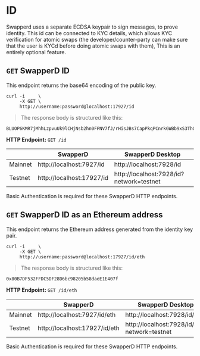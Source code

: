 # ID

Swapperd uses a separate ECDSA keypair to sign messages, to prove identity. This id can be connected to KYC details, which allows KYC verification for atomic swaps (the developer/counter-party can make sure that the user is KYCd before doing atomic swaps with them), This is an entirely optional feature.

## `GET` SwapperD ID

This endpoint returns the base64 encoding of the public key.

```shell
curl -i     \
     -X GET \
     http://username:password@localhost:17927/id
```

> The response body is structured like this:

```
BLUOP6KMR7jMhhLzpvuUk9lCHjNsb2hn0FPNV7fJ/rHisJBs7CapPkqPCnrkGWBb9xS3ThO3ftUX85zrbXs2r+M=
```

**HTTP Endpoint:** `GET /id`

|         | SwapperD | SwapperD Desktop |
| ------- | -------- | ---------------- |
| Mainnet | http://localhost:7927/id | http://localhost:7928/id |
| Testnet | http://localhost:17927/id | http://localhost:7928/id?network=testnet |

<aside class="success">
Basic Authentication is required for these SwapperD HTTP endpoints. 
</aside>

## `GET` SwapperD ID as an Ethereum address

This endpoint returns the Ethereum address generated from the identity key pair.

```shell
curl -i     \
     -X GET \
     http://username:password@localhost:17927/id/eth
```

> The response body is structured like this:

```
0x80B7DF532FFDC5DF28D6bc98205b58daeE1E407f
```

**HTTP Endpoint:** `GET /id/eth`

|         | SwapperD | SwapperD Desktop |
| ------- | -------- | ---------------- |
| Mainnet | http://localhost:7927/id/eth | http://localhost:7928/id/eth |
| Testnet | http://localhost:17927/id/eth | http://localhost:7928/id/eth?network=testnet |

<aside class="success">
Basic Authentication is required for these SwapperD HTTP endpoints. 
</aside>
